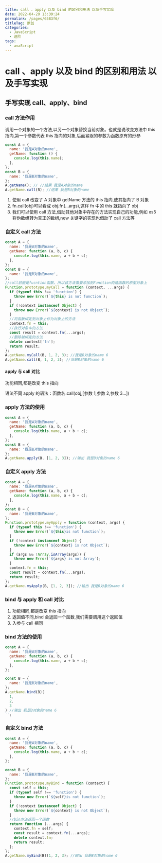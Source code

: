 ```yaml
---
title: call 、apply 以及 bind 的区别和用法 以及手写实现
date: 2022-04-20 13:39:24
permalink: /pages/6583f6/
titleTag: 原创
categories:
  - JavaScript
  - 进阶
tags:
  - avaScript
---
```


# call 、apply 以及 bind 的区别和用法 以及手写实现

## 手写实现 call、apply、bind

### call 方法作用

调用一个对象的一个方法,以另一个对象替换当前对象。也就是说改变方法中 this 指向,第一个参数代表 this 指向的对象,后面紧跟的参数为函数原有的形参

```js
const A = {
  name: '我是A对象的name',
  getName: function () {
    console.log(this.name);
  },
};
const B = {
  name: '我是B对象的name',
};
A.getName(); // //结果 我是A对象的name
A.getName.call(B); //结果 我是B对象的name
```

1. 使用 call 改变了 A 对象中 getName 方法的 this 指向,使其指向了 B 对象
2. fn.call(obj)可以看成 obj.fn(...args),这样 fn 中的 this 就指向了 obj
3. 我们可以使用 call 方法,借助其他对象中存在的方法实现自己的功能,例如 es5 将伪数组转为真正的数组,new 关键字的实现也借助了 call 方法等

### 自定义 call 方法

```js
const A = {
  name: '我是A对象的name',
  getName: function (a, b, c) {
    console.log(this.name, a + b + c);
  },
};
const B = {
  name: '我是B对象的name',
};
//call前面是fucntion函数，所以该方法需要添加到Function构造函数的原型对象上
Function.prototype.myCall = function (context, ...args) {
  if (typeof this !== 'function') {
    throw new Error(`${this} is not function`);
  }
  if (!context instanceof Object) {
    throw new Error(`${context} is not Object`);
  }
  //将函数绑定到对象上作为对象上的方法
  context.fn = this;
  //执行对象中的方法
  const result = context.fn(...args);
  //删除被绑定的方法
  delete context['fn'];
  return result;
};
A.getName.myCall(B, 1, 2, 3); //我是B对象的name 6
A.getName.call(B, 1, 2, 3); //我是B对象的name 6
```

#### apply 与 call 对比

功能相同,都是改变 this 指向

语法不同 apply 的语法：函数名.call(obj,[参数 1,参数 2,参数 3...])

### apply 方法的使用

```js
const A = {
  name: '我是A对象的name',
  getName: function (a, b, c) {
    console.log(this.name, a + b + c);
  },
};
const B = {
  name: '我是B对象的name',
};
A.getName.apply(B, [1, 2, 3]); //输出 我是B对象的name 6
```

### 自定义 apply 方法

```js
const A = {
  name: '我是A对象的name',
  getName: function (a, b, c) {
    console.log(this.name, a + b + c);
  },
};
const B = {
  name: '我是B对象的name',
};
Function.prototype.myApply = function (context, args) {
  if (typeof this !== 'function') {
    throw new Error(`${this}is not function`);
  }
  if (!context instanceof Object) {
    throw new Error(`${context} is not Object`);
  }
  if (args && !Array.isArray(args)) {
    throw new Error(`${args} is not Array`);
  }
  context.fn = this;
  const result = context.fn(...args);
  return result;
};
A.getName.myApply(B, [1, 2, 3]); //输出 我是B对象的name 6
```

### bind 与 apply 和 call 对比

1. 功能相同,都是改变 this 指向
2. 返回值不同,bind 会返回一个函数,我们需要调用这个返回值
3. 入参与 call 相同

### bind 方法的使用

```js
const A = {
  name: '我是A对象的name',
  getName: function (a, b, c) {
    console.log(this.name, a + b + c);
  },
};

const B = {
  name: '我是B对象的name',
};
A.getName.bind(B)(
  1,
  2,
  3
) //输出 我是B对象的name 6
``;
```

### 自定义 bind 方法

```js
const A = {
  name: '我是A对象的name',
  getName: function (a, b, c) {
    console.log(this.name, a + b + c);
  },
};

const B = {
  name: '我是B对象的name',
};
Function.prototype.myBind = function (context) {
  const self = this;
  if (typeof self !== 'function') {
    throw new Error(`${self}is not function`);
  }
  if (!context instanceof Object) {
    throw new Error(`${context} is not Object`);
  }
  //bin方法返回一个函数
  return function (...args) {
    context.fn = self;
    const result = context.fn(...args);
    delete context.fn;
    return result;
  };
};
A.getName.myBind(B)(1, 2, 3); //输出 我是B对象的name 6
```
